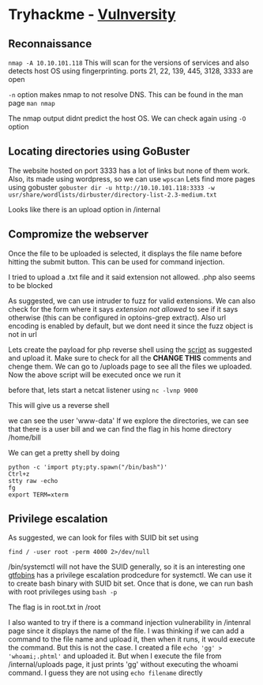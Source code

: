 # Tryhackme - [Vulnversity](https://tryhackme.com/room/vulnversity)

## Reconnaissance

`nmap -A 10.10.101.118`
This will scan for the versions of services and also detects host OS using fingerprinting.
ports 21, 22, 139, 445, 3128, 3333 are open

`-n` option makes nmap to not resolve DNS. This can be found in the man page `man nmap`

The nmap output didnt predict the host OS. We can check again using `-O` option

## Locating directories using GoBuster

The website hosted on port 3333 has a lot of links but none of them work. Also, its made using wordpress, so we can use `wpscan`
Lets find more pages using gobuster
`gobuster dir -u http://10.10.101.118:3333 -w usr/share/wordlists/dirbuster/directory-list-2.3-medium.txt`


Looks like there is an upload option in /internal

## Compromize the webserver

Once the file to be uploaded is selected, it displays the file name before hitting the submit button. This can be used for command injection.

I tried to upload a .txt file and it said extension not allowed. .php also seems to be blocked

As suggested, we can use intruder to fuzz for valid extensions. We can also check for the form where it says *extension not allowed* to see if it says otherwise (this can be configured in optoins-grep extract). Also url encoding is enabled by default, but we dont need it since the fuzz object is not in url


Lets create the payload for php reverse shell using the [script](https://raw.githubusercontent.com/pentestmonkey/php-reverse-shell/master/php-reverse-shell.php) as suggested and upload it. Make sure to check for all the **CHANGE THIS** comments and chenge them. We can go to /uploads page to see all the files we uploaded. Now the above script will be executed once we run it

before that, lets start a netcat listener using `nc -lvnp 9000`

This will give us a reverse shell

we can see the user 'www-data'
If we explore the directories, we can see that there is a user bill and we can find the flag in his home directory /home/bill

We can get a pretty shell by doing
```
python -c 'import pty;pty.spawn("/bin/bash")'
Ctrl+z
stty raw -echo
fg
export TERM=xterm
```

## Privilege escalation

As suggested, we can look for files with SUID bit set using
```
find / -user root -perm 4000 2>/dev/null
```
/bin/systemctl will not have the SUID generally, so it is an interesting one
[gtfobins](https://gtfobins.github.io/gtfobins/systemctl/) has a privilege escalation prodcedure for systemctl. We can use it to create bash binary with SUID bit set. Once that is done, we can run bash with root privileges using `bash -p`

The flag is in root.txt in /root


I also wanted to try if there is a command injection vulnerability in /intenral page since it displays the name of the file. I was thinking if we can add a command to the file name and upload it, then when it runs, it would execute the command. But this is not the case.
I created a file `echo 'gg' > 'whoami;.phtml'` and uploaded it. But when I execute the file from /internal/uploads page, it just prints 'gg' without executing the whoami command. I guess they are not using `echo filename` directly

